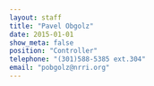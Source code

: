 ```yaml
---
layout: staff
title: "Pavel Obgolz"
date: 2015-01-01
show_meta: false
position: "Controller"
telephone: "(301)588-5385 ext.304"
email: "pobgolz@nrri.org"
---
```

